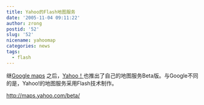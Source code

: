 ```yaml
---
title: Yahoo的Flash地图服务
date: '2005-11-04 09:11:22'
author: zrong
postid: '52'
slug: '52'
nicename: yahoomap
categories: news
tags:
  - flash
---
```


继[Google maps](http://maps.google.com/)
之后，[Yahoo！](http://www.yahoo.com)也推出了自己的地图服务Beta版。与Google不同的是，Yahoo!的地图服务采用Flash技术制作。

<http://maps.yahoo.com/beta/>

